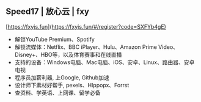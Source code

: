 ## Speed17 | 放心云 | fxy

[https://fxyjs.fun](https://fxyjs.fun/#/register?code=SXFYb4gE) 

- 解锁YouTube Premium、Spotify 
- 解锁流媒体：Netflix、BBC iPlayer、Hulu、Amazon Prime Video、Disney+、HBO等，以及体育赛事和在线直播  
- 支持的设备：Windows电脑、Mac电脑、iOS、安卓、Linux、路由器、安卓电视  
- 程序员加薪利器, 上Google, Github加速  
- 设计师下素材好帮手, pexels、HIppopx、Forrst
- 查资料、学英语、上网课、留学必备  
